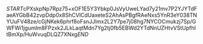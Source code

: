 $START$cPXskpNp7Rpz75+xOF1E5Y3Ybkp0JsVyUweLYad7y21mv7P2YJYTdFaeAYGbB42zvpDdp0x8ShCVlCdUaxeteS2AhAsPBgfRAeNxs5YnR3eY038TNYUuFV48ze/cGjNKek6phrf8oFsnJJlmx2L2Y7pe7j08hg7NYCOCmukzj7Sp/GWFWi1jgumlm8FPzxk2JLkLaqtMdn7Yg2tj0fb5EBWd2YTdNnUZHtvVStUpfhItBmXp/HuWvuqDLQZ7XNxg$END$